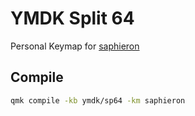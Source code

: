 # YMDK Split 64
Personal Keymap for [saphieron](https://github.com/Saphieron)

## Compile
```bash
qmk compile -kb ymdk/sp64 -km saphieron
```
